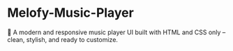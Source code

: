 # Melofy-Music-Player
🎵 A modern and responsive music player UI built with HTML and CSS only – clean, stylish, and ready to customize.
